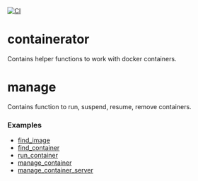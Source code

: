[![CI](https://github.com/DmitryBogomolov/containerator/actions/workflows/ci.yml/badge.svg)](https://github.com/DmitryBogomolov/containerator/actions/workflows/ci.yml)

# containerator

Contains helper functions to work with docker containers.

# manage

Contains function to run, suspend, resume, remove containers.

### Examples

- [find_image](./examples/find_image/README.md)
- [find_container](./examples/find_container/README.md)
- [run_container](./examples/run_container/README.md)
- [manage_container](./examples/manage_container/README.md)
- [manage_container_server](./examples/manage_container_server/README.md)
